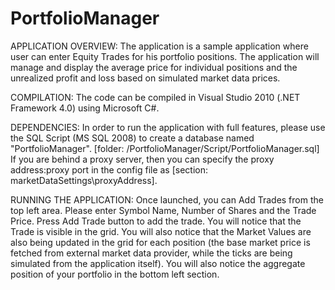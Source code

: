 # PortfolioManager

APPLICATION OVERVIEW:
The application is a sample application where user can enter Equity Trades for his portfolio positions. The application will manage and display the average price for individual positions and the unrealized profit and loss based on simulated market data prices.

COMPILATION:
The code can be compiled in Visual Studio 2010 (.NET Framework 4.0) using Microsoft C#.

DEPENDENCIES:
In order to run the application with full features, please use the SQL Script (MS SQL 2008) to create a database named "PortfolioManager". [folder: /PortfolioManager/Script/PortfolioManager.sql]
If you are behind a proxy server, then you can specify the proxy address:proxy port in the config file as [section:  marketDataSettings\proxyAddress].

RUNNING THE APPLICATION:
Once launched, you can Add Trades from the top left area. Please enter Symbol Name, Number of Shares and the Trade Price. Press Add Trade button to add the trade. You will notice that the Trade is visible in the grid. You will also notice that the Market Values are also being updated in the grid for each position (the base market price is fetched from external market data provider, while the ticks are being simulated from the application itself). You will also notice the aggregate position of your portfolio in the bottom left section.

